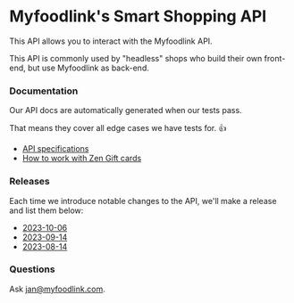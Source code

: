 # Myfoodlink's Smart Shopping API

This API allows you to interact with the Myfoodlink API.

This API is commonly used by "headless" shops who build their own front-end, but use Myfoodlink as back-end.

### Documentation

Our API docs are automatically generated when our tests pass. 

That means they cover all edge cases we have tests for. 👍

* [API specifications](https://myfoodlink.github.io/mfl-smart-shopping-api-docs/)
* [How to work with Zen Gift cards](https://github.com/myfoodlink/mfl-smart-shopping-api-docs/wiki/How-to-work-with-Zen-Gift-cards)

### Releases

Each time we introduce notable changes to the API, we'll make a release and list them below:

* [2023-10-06](https://github.com/myfoodlink/mfl-smart-shopping-api-docs/releases/tag/2023-10-06)
* [2023-09-14](https://github.com/myfoodlink/mfl-smart-shopping-api-docs/releases/tag/2023-09-14)
* [2023-08-14](https://github.com/myfoodlink/mfl-smart-shopping-api-docs/releases/tag/2023-08-14)

### Questions

Ask [jan@myfoodlink.com](mailto:jan@myfoodlink.com).
